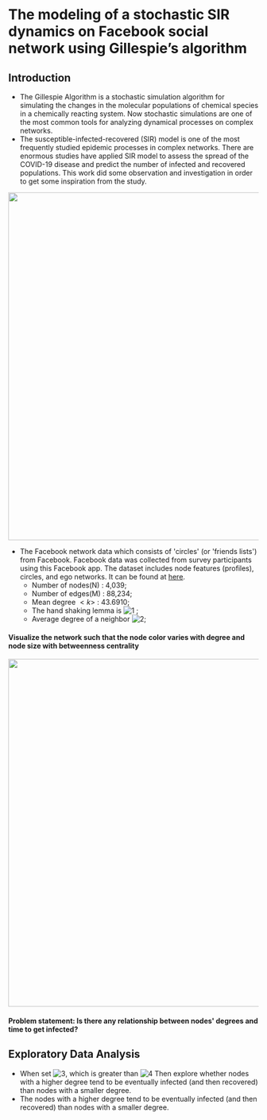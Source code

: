 The modeling of a stochastic SIR dynamics on Facebook social network using Gillespie’s algorithm
===
Introduction
---

* The Gillespie Algorithm is a stochastic simulation algorithm for simulating the changes in the molecular populations of chemical species in a chemically reacting system. Now stochastic simulations are one of the most common tools for analyzing dynamical processes on complex networks.
* The susceptible-infected-recovered (SIR) model is one of the most frequently studied epidemic processes in complex networks. There are enormous studies have applied SIR model to assess the spread of the COVID-19 disease and predict the number of infected and recovered populations. This work did some observation and investigation in order to get some inspiration from the study.

<p align="center"><img src = "https://github.com/ameliawu17/PersonalProject/blob/main/Gillespie%20SIR%20on%20Facebook%20network/SIR.png" width = 700><p>   
  
* The Facebook network data which consists of 'circles' (or 'friends lists') from Facebook. Facebook data was collected from survey participants using this Facebook app. The dataset includes node features (profiles), circles, and ego networks. It can be found at [here](https://snap.stanford.edu/data/ego-Facebook.html).   
    * Number of nodes(N) : 4,039; 
    * Number of edges(M) : 88,234; 
    * Mean degree $<k>$ :  43.6910; 
    * The hand shaking lemma is ![1](http://latex.codecogs.com/svg.latex?\\sum_{i=1}^{N}k_i=2M) ; 
    * Average degree of a neighbor ![2](http://latex.codecogs.com/svg.latex?\\frac{<k^2>}{<k>}=635);
  
#### Visualize the network such that the node color varies with degree and node size with betweenness centrality
  
<p align="center"><img src = "https://github.com/ameliawu17/PersonalProject/blob/main/Gillespie%20SIR%20on%20Facebook%20network/FB_network.png" width = 700><p>  
  
#### Problem statement: Is there any relationship between nodes' degrees and time to get infected?  
  
Exploratory Data Analysis
-----
* When set ![3](http://latex.codecogs.com/svg.latex?\\beta=0.2), which is greater than ![4](http://latex.codecogs.com/svg.latex?\\beta_c) Then explore whether nodes with a higher degree tend to be eventually infected (and then recovered) than nodes with a smaller degree.  
* The nodes with a higher degree tend to be eventually infected (and then recovered) than nodes with a smaller degree.
  
